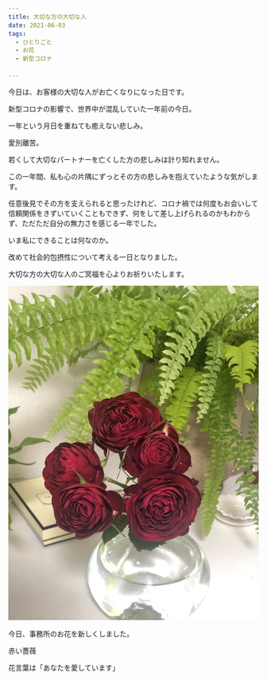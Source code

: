 ```yaml
---
title: 大切な方の大切な人
date: 2021-06-03
tags:
  - ひとりごと
  - お花
  - 新型コロナ

---
```


今日は、お客様の大切な人がお亡くなりになった日です。

新型コロナの影響で、世界中が混乱していた一年前の今日。

一年という月日を重ねても癒えない悲しみ。

愛別離苦。

若くして大切なパートナーを亡くした方の悲しみは計り知れません。

この一年間、私も心の片隅にずっとその方の悲しみを抱えていたような気がします。

任意後見でその方を支えられると思ったけれど、コロナ禍では何度もお会いして信頼関係をきずいていくこともできず、何をして差し上げられるのかもわからず、ただただ自分の無力さを感じる一年でした。

いま私にできることは何なのか。

改めて社会的包摂性について考える一日となりました。

大切な方の大切な人のご冥福を心よりお祈りいたします。

![flower](../../images/flower.jpg)

今日、事務所のお花を新しくしました。

赤い薔薇

花言葉は「あなたを愛しています」


